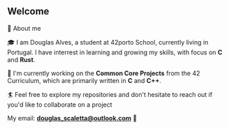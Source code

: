 ## Welcome

 💫 About me

🎓 I am Douglas Alves, a student at 42porto School, currently living in Portugal.  I have interrest in learning and growing my skills, with focus on **C** and **Rust**.

📝 I'm currently working on the **Common Core Projects** from the 42 Curriculum, which are primarily written in **C** and **C++**.

🏄 Feel free to explore my repositories and don't hesitate to reach out if you'd like to collaborate on a project

My email: **douglas_scaletta@outlook.com** 📨


<!--
**rach3bartmoss/rach3bartmoss** is a ✨ _special_ ✨ repository because its `README.md` (this file) appears on your GitHub profile.

Here are some ideas to get you started:

- 🔭 I’m currently working on ...
- 🌱 I’m currently learning ...
- 👯 I’m looking to collaborate on ...
- 🤔 I’m looking for help with ...
- 💬 Ask me about ...
- 📫 How to reach me: ...
- 😄 Pronouns: ...
- ⚡ Fun fact: ...
-->
